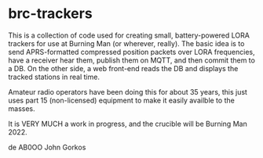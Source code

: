 # brc-trackers

This is a collection of code used for creating small, battery-powered LORA trackers for use at Burning Man (or wherever, really).
The basic idea is to send APRS-formatted compressed position packets over LORA frequencies, have a receiver hear them, publish them
on MQTT, and then commit them to a DB.  On the other side, a web front-end reads the DB and displays the tracked stations in real time.

Amateur radio operators have been doing this for about 35 years, this just uses part 15 (non-licensed) equipment to make it easily
availble to the masses.

It is VERY MUCH a work in progress, and the crucible will be Burning Man 2022.

de AB0OO
John Gorkos

